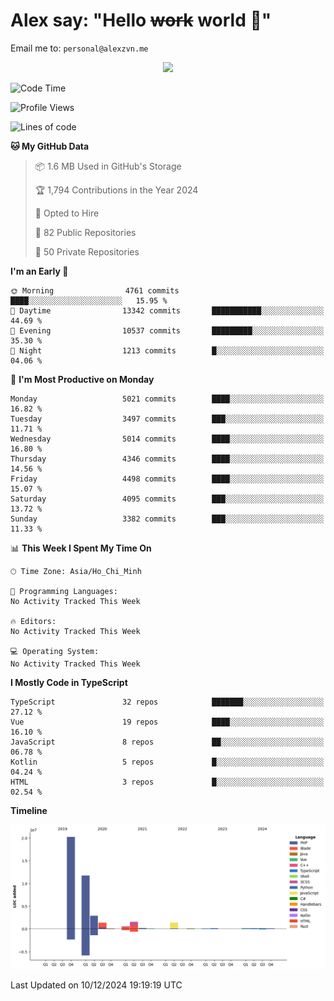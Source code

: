 # Alex say: "Hello ~~work~~ world 🐾"
Email me to: `personal@alexzvn.me`


<p align=center>
  <a href="https://skillicons.dev">
    <img src="https://skillicons.dev/icons?i=ts,js,php,nodejs,bun,vue,nuxt,react,svelte,tauri,laravel,rust,mongodb,docker,electron,redis,rabbitmq,tailwind,git,cloudflare,elysia,mysql,nginx,rollupjs,sentry,ubuntu,yarn,html,css,vite" />
  </a>
</p>

<!--START_SECTION:waka-->
![Code Time](http://img.shields.io/badge/Code%20Time-1%2C066%20hrs%2055%20mins-blue)

![Profile Views](http://img.shields.io/badge/Profile%20Views-2-blue)

![Lines of code](https://img.shields.io/badge/From%20Hello%20World%20I%27ve%20Written-40.8%20million%20lines%20of%20code-blue)

**🐱 My GitHub Data** 

> 📦 1.6 MB Used in GitHub's Storage 
 > 
> 🏆 1,794 Contributions in the Year 2024
 > 
> 💼 Opted to Hire
 > 
> 📜 82 Public Repositories 
 > 
> 🔑 50 Private Repositories 
 > 
**I'm an Early 🐤** 

```text
🌞 Morning                4761 commits        ████░░░░░░░░░░░░░░░░░░░░░   15.95 % 
🌆 Daytime                13342 commits       ███████████░░░░░░░░░░░░░░   44.69 % 
🌃 Evening                10537 commits       █████████░░░░░░░░░░░░░░░░   35.30 % 
🌙 Night                  1213 commits        █░░░░░░░░░░░░░░░░░░░░░░░░   04.06 % 
```
📅 **I'm Most Productive on Monday** 

```text
Monday                   5021 commits        ████░░░░░░░░░░░░░░░░░░░░░   16.82 % 
Tuesday                  3497 commits        ███░░░░░░░░░░░░░░░░░░░░░░   11.71 % 
Wednesday                5014 commits        ████░░░░░░░░░░░░░░░░░░░░░   16.80 % 
Thursday                 4346 commits        ████░░░░░░░░░░░░░░░░░░░░░   14.56 % 
Friday                   4498 commits        ████░░░░░░░░░░░░░░░░░░░░░   15.07 % 
Saturday                 4095 commits        ███░░░░░░░░░░░░░░░░░░░░░░   13.72 % 
Sunday                   3382 commits        ███░░░░░░░░░░░░░░░░░░░░░░   11.33 % 
```


📊 **This Week I Spent My Time On** 

```text
🕑︎ Time Zone: Asia/Ho_Chi_Minh

💬 Programming Languages: 
No Activity Tracked This Week

🔥 Editors: 
No Activity Tracked This Week

💻 Operating System: 
No Activity Tracked This Week
```

**I Mostly Code in TypeScript** 

```text
TypeScript               32 repos            ███████░░░░░░░░░░░░░░░░░░   27.12 % 
Vue                      19 repos            ████░░░░░░░░░░░░░░░░░░░░░   16.10 % 
JavaScript               8 repos             ██░░░░░░░░░░░░░░░░░░░░░░░   06.78 % 
Kotlin                   5 repos             █░░░░░░░░░░░░░░░░░░░░░░░░   04.24 % 
HTML                     3 repos             █░░░░░░░░░░░░░░░░░░░░░░░░   02.54 % 
```



**Timeline**

![Lines of Code chart](https://raw.githubusercontent.com/alexzvn/alexzvn/main/assets/bar_graph.png)


 Last Updated on 10/12/2024 19:19:19 UTC
<!--END_SECTION:waka-->
